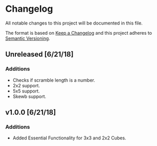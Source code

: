 # Changelog
All notable changes to this project will be documented in this file.

The format is based on [Keep a Changelog](http://keepachangelog.com/en/1.0.0/)
and this project adheres to [Semantic Versioning](http://semver.org/spec/v2.0.0.html).

## Unreleased [6/21/18]
### Additions
- Checks if scramble length is a number.
- 2x2 support.
- 5x5 support.
- Skewb	 support.

## v1.0.0 [6/21/18]
### Additions
- Added Essential Functionality for 3x3 and 2x2 Cubes.
